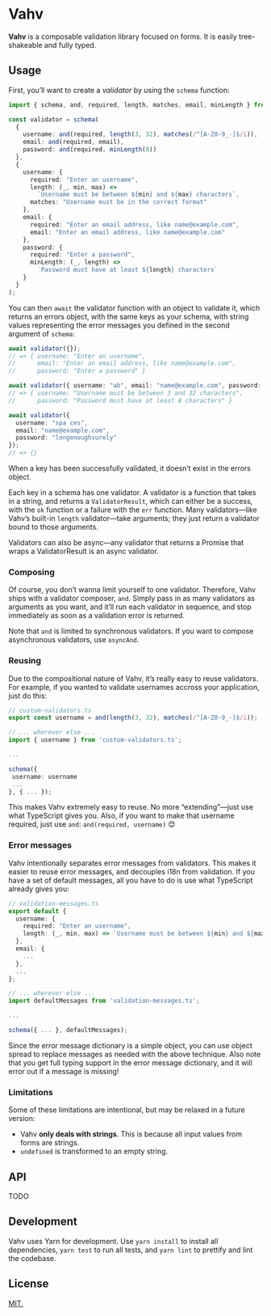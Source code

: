 # Vahv

**Vahv** is a composable validation library focused on forms. It is easily
tree-shakeable and fully typed.

## Usage

First, you’ll want to create a _validator_ by using the `schema` function:

```ts
import { schema, and, required, length, matches, email, minLength } from "vahv";

const validator = schema(
  {
    username: and(required, length(3, 32), matches(/^[A-Z0-9_-]$/i)),
    email: and(required, email),
    password: and(required, minLength(8))
  },
  {
    username: {
      required: "Enter an username",
      length: (_, min, max) =>
        `Username must be between ${min} and ${max} characters`,
      matches: "Username must be in the correct format"
    },
    email: {
      required: "Enter an email address, like name@example.com",
      email: "Enter an email address, like name@example.com"
    },
    password: {
      required: "Enter a password",
      minLength: (_, length) =>
        `Password must have at least ${length} characters`
    }
  }
);
```

You can then `await` the validator function with an object to validate it,
which returns an errors object, with the same keys as your schema, with string
values representing the error messages you defined in the second argument of
`schema`:

```ts
await validator({});
// => { username: "Enter an username",
//      email: "Enter an email address, like name@example.com",
//      password: "Enter a password" }

await validator({ username: "ab", email: "name@example.com", password: "short" });
// => { username: "Username must be between 3 and 32 characters",
//      password: "Password must have at least 8 characters" }

await validator({
  username: "spa ces",
  email: "name@example.com",
  password: "longenoughsurely"
});
// => {}
```

When a key has been successfully validated, it doesn’t exist in the errors
object.

Each key in a schema has one validator. A validator is a function that takes in
a string, and returns a `ValidatorResult`, which can either be a success, with
the `ok` function or a failure with the `err` function. Many validators—like
Vahv’s built-in `length` validator—take arguments; they just return a validator
bound to those arguments.

Validators can also be async—any validator that returns a Promise that wraps a
ValidatorResult is an async validator. 

### Composing

Of course, you don’t wanna limit yourself to one validator. Therefore, Vahv
ships with a validator composer, `and`. Simply pass in as many validators as
arguments as you want, and it’ll run each validator in sequence, and stop
immediately as soon as a validation error is returned.

Note that `and` is limited to synchronous validators. If you want to compose
asynchronous validators, use `asyncAnd`.

### Reusing

Due to the compositional nature of Vahv, it’s really easy to reuse validators.
For example, if you wanted to validate usernames accross your application, just
do this:

```ts
// custom-validators.ts
export const username = and(length(3, 32), matches(/^[A-Z0-9_-]$/i));

// ... wherever else ...
import { username } from 'custom-validators.ts';

...

schema({
 username: username
 ...
}, { ... });
```

This makes Vahv extremely easy to reuse. No more “extending”—just use what
TypeScript gives you. Also, if you want to make that username required, just
use `and`: `and(required, username)` 😊

### Error messages

Vahv intentionally separates error messages from validators. This makes it
easier to reuse error messages, and decouples i18n from validation. If you have
a set of default messages, all you have to do is use what TypeScript already
gives you:

```ts
// validation-messages.ts
export default {
  username: {
    required: "Enter an username",
    length: (_, min, max) => `Username must be between ${min} and ${max} characters`
  },
  email: {
    ...
  },
  ...
};

// ... wherever else ...
import defaultMessages from 'validation-messages.ts';

...

schema({ ... }, defaultMessages);
```

Since the error message dictionary is a simple object, you can use object
spread to replace messages as needed with the above technique. Also note that
you get full typing support in the error message dictionary, and it will error
out if a message is missing!

### Limitations

Some of these limitations are intentional, but may be relaxed in a future
version:

- Vahv **only deals with strings**. This is because all input values from forms
  are strings.
- `undefined` is transformed to an empty string.

## API

TODO

## Development

Vahv uses Yarn for development. Use `yarn install` to install all dependencies,
`yarn test` to run all tests, and `yarn lint` to prettify and lint the codebase.

## License

[MIT.](LICENSE.txt)
